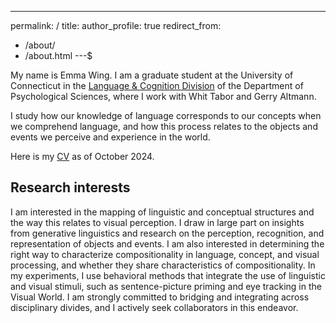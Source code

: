 ---
permalink: /
title:
author_profile: true
redirect_from: 
  - /about/
  - /about.html
---$


My name is Emma Wing. I am a graduate student at the University of Connecticut in the [Language & Cognition Division](https://psychology.uconn.edu/phd/language-and-cognition/) of the Department of Psychological Sciences, where I work with Whit Tabor and Gerry Altmann.

I study how our knowledge of language corresponds to our concepts when we comprehend language, and how this process relates to the objects and events we perceive and experience in the world. 

Here is my [CV]() as of October 2024. 

Research interests
------
I am interested in the mapping of linguistic and conceptual structures and the way this relates to visual perception. I draw in large part on insights from generative linguistics and research on the perception, recognition, and representation of objects and events. I am also interested in determining the right way to characterize compositionality in language, concept, and visual processing, and whether they share characteristics of compositionality. In my experiments, I use behavioral methods that integrate the use of linguistic and visual stimuli, such as sentence-picture priming and eye tracking in the Visual World. I am strongly committed to bridging and integrating across disciplinary divides, and I actively seek collaborators in this endeavor.


